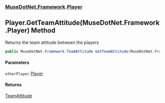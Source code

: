 ### [MuseDotNet.Framework](./MuseDotNet-Framework.md 'MuseDotNet.Framework').[Player](./Player.md 'MuseDotNet.Framework.Player')
## Player.GetTeamAttitude(MuseDotNet.Framework.Player) Method
Returns the team attitude between the players  
```csharp
public MuseDotNet.Framework.TeamAttitude GetTeamAttitude(MuseDotNet.Framework.Player otherPlayer);
```
#### Parameters
<a name='MuseDotNet-Framework-Player-GetTeamAttitude(MuseDotNet-Framework-Player)-otherPlayer'></a>
`otherPlayer` [Player](./Player.md 'MuseDotNet.Framework.Player')  
  
#### Returns
[TeamAttitude](./TeamAttitude.md 'MuseDotNet.Framework.TeamAttitude')  
